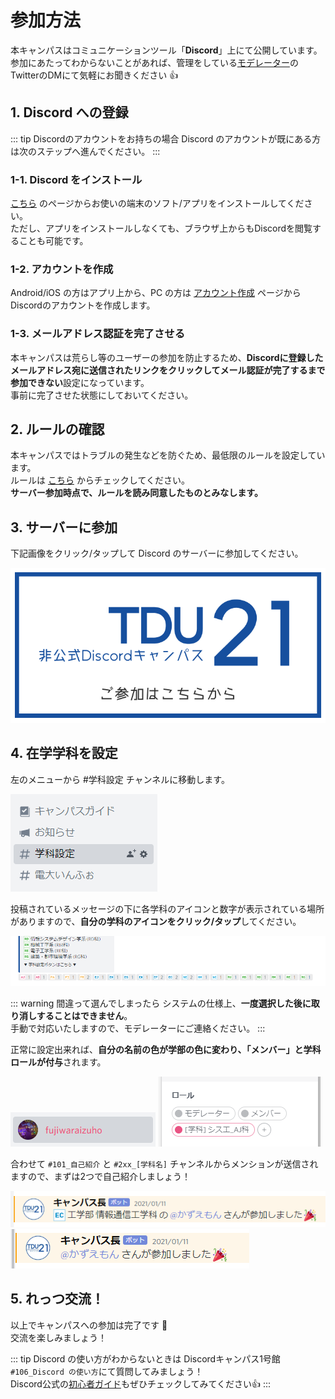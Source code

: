 # 参加方法

本キャンパスはコミュニケーションツール「**Discord**」上にて公開しています。  
参加にあたってわからないことがあれば、管理をしている[モデレーター](/guide/about)のTwitterのDMにて気軽にお聞きください :thumbsup:

## 1. Discord への登録

::: tip Discordのアカウントをお持ちの場合
Discord のアカウントが既にある方は次のステップへ進んでください。
:::

### 1-1. Discord をインストール

[こちら](https://discord.com/download) のページからお使いの端末のソフト/アプリをインストールしてください。  
ただし、アプリをインストールしなくても、ブラウザ上からもDiscordを閲覧することも可能です。

### 1-2. アカウントを作成

Android/iOS の方はアプリ上から、PC の方は [アカウント作成](https://discord.com/register) ページからDiscordのアカウントを作成します。  

### 1-3. メールアドレス認証を完了させる

本キャンパスは荒らし等のユーザーの参加を防止するため、**Discordに登録したメールアドレス宛に送信されたリンクをクリックしてメール認証が完了するまで参加できない**設定になっています。  
事前に完了させた状態にしておいてください。

## 2. ルールの確認
本キャンパスではトラブルの発生などを防ぐため、最低限のルールを設定しています。  
ルールは [こちら](/guide/rule) からチェックしてください。  
**サーバー参加時点で、ルールを読み同意したものとみなします。**

## 3. サーバーに参加

下記画像をクリック/タップして Discord のサーバーに参加してください。

[![join_banner](../.vuepress/assets/img/join_banner.png)](/discord)

## 4. 在学学科を設定

左のメニューから #学科設定 チャンネルに移動します。

![join_flow_01](../.vuepress/assets/img/join_flow_01.png)

投稿されているメッセージの下に各学科のアイコンと数字が表示されている場所がありますので、**自分の学科のアイコンをクリック/タップ**してください。

![join_flow_02](../.vuepress/assets/img/join_flow_02.png)

::: warning 間違って選んでしまったら
システムの仕様上、**一度選択した後に取り消しすることはできません**。  
手動で対応いたしますので、モデレーターにご連絡ください。
:::

正常に設定出来れば、**自分の名前の色が学部の色に変わり、「メンバー」と学科ロールが付与**されます。

![join_flow_03](../.vuepress/assets/img/join_flow_03.png)
![join_flow_04](../.vuepress/assets/img/join_flow_04.png)

合わせて `#101_自己紹介` と `#2xx_[学科名]` チャンネルからメンションが送信されますので、まずは2つで自己紹介しましょう！

![join_flow_05](../.vuepress/assets/img/join_flow_05.png)  
![join_flow_06](../.vuepress/assets/img/join_flow_06.png)

## 5. れっつ交流！

以上でキャンパスへの参加は完了です :tada:  
交流を楽しみましょう！

::: tip Discord の使い方がわからないときは
Discordキャンパス1号館`#106_Discord の使い方`にて質問してみましょう！  
Discord公式の[初心者ガイド](https://support.discord.com/hc/ja/articles/360045138571-Discord-%E5%88%9D%E5%BF%83%E8%80%85%E3%82%AC%E3%82%A4%E3%83%89)もぜひチェックしてみてください:thumbsup:
:::
